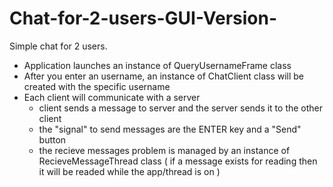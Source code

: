 # Chat-for-2-users-GUI-Version-
Simple chat for 2 users.
- Application launches an instance of QueryUsernameFrame class
- After you enter an username, an instance of ChatClient class will be created with the specific username
- Each client will communicate with a server
     - client sends a message to server and the server sends it to the other client
     - the "signal" to send messages are the ENTER key and a "Send" button
     - the recieve messages problem is managed by an instance of RecieveMessageThread class ( if a message exists for reading then it will be readed while the app/thread is on )
